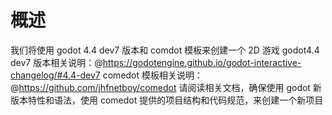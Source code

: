 # 概述
我们将使用 godot 4.4 dev7 版本和 comdot 模板来创建一个 2D 游戏
godot4.4 dev7 版本相关说明：@https://godotengine.github.io/godot-interactive-changelog/#4.4-dev7
comedot 模板相关说明：@https://github.com/jhfnetboy/comedot
请阅读相关文档，确保使用 godot 新版本特性和语法，使用 comedot 提供的项目结构和代码规范，来创建一个新项目


